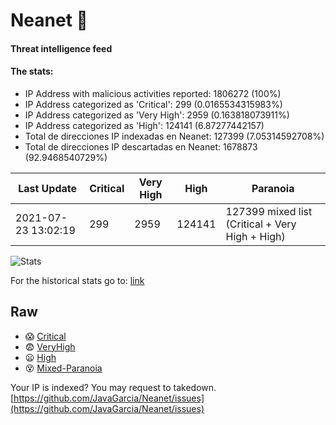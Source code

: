 # Neanet :hocho:
#### Threat intelligence feed
#### The stats:

- IP Address with malicious activities reported: 1806272 (100%)
- IP Address categorized as 'Critical':  299 (0.0165534315983%)
- IP Address categorized as 'Very High':  2959 (0.163818073911%)
- IP Address categorized as 'High':  124141 (6.87277442157)
- Total de direcciones IP indexadas en Neanet:  127399 (7.05314592708%)
- Total de direcciones IP descartadas en Neanet:  1678873 (92.9468540729%)

| Last Update | Critical | Very High | High | Paranoia |
| --- | --- | --- | --- | --- |
| 2021-07-23 13:02:19 | 299 | 2959 | 124141 | 127399 mixed list (Critical + Very High + High)|

![Stats](https://docs.google.com/spreadsheets/d/e/2PACX-1vSnaNMIXVabIpDJjufMlzH7poXnshF3mgd8Is1g9ytUEzVsP5my4Trn8f-xkoLLQ38xpL3HtmUexLo6/pubchart?oid=501124687&format=image)

For the historical stats go to: [link](/stats.csv)
## Raw
- :scream: [Critical](https://raw.githubusercontent.com/JavaGarcia/Neanet/master/blacklists/neanet_critical.txt)
- :fearful: [VeryHigh](https://raw.githubusercontent.com/JavaGarcia/Neanet/master/blacklists/neanet_veryHigh.txtt)
- :frowning: [High](https://raw.githubusercontent.com/JavaGarcia/Neanet/master/blacklists/neanet_high.txt)
- :dizzy_face: [Mixed-Paranoia](https://raw.githubusercontent.com/JavaGarcia/Neanet/master/blacklists/neanet_all.txt)


Your IP is indexed? You may request to takedown. [https://github.com/JavaGarcia/Neanet/issues](https://github.com/JavaGarcia/Neanet/issues)



























































































































































































































































































































































































































































































































































































































































































































































































































































































































































































































































































































































































































































































































































































































































































































































































































































































































































































































































































































































































































































































































































































































































































































































































































































































































































































































































































































































































































































































































































































































































































































































































































































































































































































































































































































































































































































































































































































































































































































































































































































































































































































































































































































































































































































































































































































































































































































































































































































































































































































































































































































































































































































































































































































































































































































































































































































































































































































































































































































































































































































































































































































































































































































































































































































































































































































































































































































































































































































































































































































































































































































































































































































































































































































































































































































































































































































































































































































































































































































































